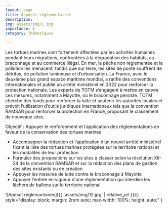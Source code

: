 ```yaml
---
layout: page
title: Aspects réglementaires
description:  
img: assets/img/1.jpg
importance: 1
category: Thématiques

---
```


Les tortues marines sont fortement affectées par les activités humaines pendant leurs migrations, confrontées à la dégradation des habitats, au braconnage et au commerce illégal. En mer, la pêche non réglementée et la pollution les menacent, tandis que sur terre, les sites de ponte souffrent de détritus, de pollution lumineuse et d’urbanisation. La France, avec le deuxième plus grand espace maritime mondial, a ratifié des conventions internationales et publié un arrêté ministériel en 2022 pour renforcer la protection nationale. Les experts de TOTM s’engagent à mettre en œuvre ces mesures, notamment à Mayotte, où le braconnage persiste. TOTM cherche des fonds pour renforcer la lutte et soutenir les autorités locales et prévoit l’utilisation d’outils juridiques internationaux tels que la convention RAMSAR pour renforcer la protection en France, proposant le classement de nouveaux sites. 

Objectif : Appuyer le renforcement et l’application des règlementations en faveur de la conservation des tortues marines

<ul> 
    <li>Accompagner la rédaction et l’application d’un nouvel arrêté ministériel fixant la liste des tortues marines protégées sur le territoire national et les modalités de leur protection</li>
    <li>Formuler des propositions sur les sites à classer selon la résolution XII-24 de la convention RAMSAR et sur la rédaction des plans de gestion des sites existants ou en création</li>
    <li>Appuyer les mesures de lutte contre le braconnage à Mayotte</li>
    <li>Appuyer l’entrée en vigueur d’une règlementation qui interdise les lâchers de ballons sur le territoire national</li>
</ul>

![Apesct reglemantaires]({{ 'assets/img/12.jpg' | relative_url }}){: style="display: block; margin: 2rem auto; max-width: 100%; height: auto;" }

